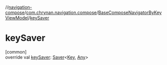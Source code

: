 //[navigation-compose](../../../index.md)/[com.chrynan.navigation.compose](../index.md)/[BaseComposeNavigatorByKeyViewModel](index.md)/[keySaver](key-saver.md)

# keySaver

[common]\
override val [keySaver](key-saver.md): [Saver](../-saver/index.md)&lt;[Key](index.md), [Any](https://kotlinlang.org/api/latest/jvm/stdlib/kotlin/-any/index.html)&gt;
